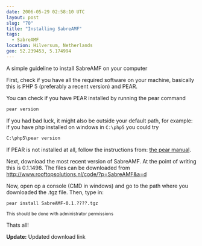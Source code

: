 ```yaml
---
date: 2006-05-29 02:58:10 UTC
layout: post
slug: "70"
title: "Installing SabreAMF"
tags:
  - SabreAMF
location: Hilversum, Netherlands
geo: 52.239453, 5.174994
---
```

<p>A simple guideline to install SabreAMF on your computer</p>

<p>First, check if you have all the required software on your machine, basically this is PHP 5  (preferably a recent version) and PEAR.</p>

<p>You can check if you have PEAR installed by running the pear command</p>

```sh
pear version
```

If you had bad luck, it might also be outside your default path, for example:
if you have php installed on windows in `C:\php5` you could try

```sh
C:\php5\pear version
```

<p>If PEAR is not installed at all, follow the instructions from:
<a href="http://www.go-pear.org/manual/en/installation.getting.php" class="dead-link">the pear manual</a>.</p>

<p>Next, download the most recent version of SabreAMF. At the point of writing this is 0.1.1498. The files can be downloaded from <a href="/code/?p=SabreAMF&a=d">http://www.rooftopsolutions.nl/code/?p=SabreAMF&a=d</a>
</p>

<p>Now, open op a console (CMD in windows) and go to the path where you downloaded the .tgz file. Then, type in:</p>

```
pear install SabreAMF-0.1.????.tgz
```

<p style="font-size: smaller">This should be done with administrator permissions</p>

<p>Thats all!</p>

<p><b>Update:</b> Updated download link</p>

